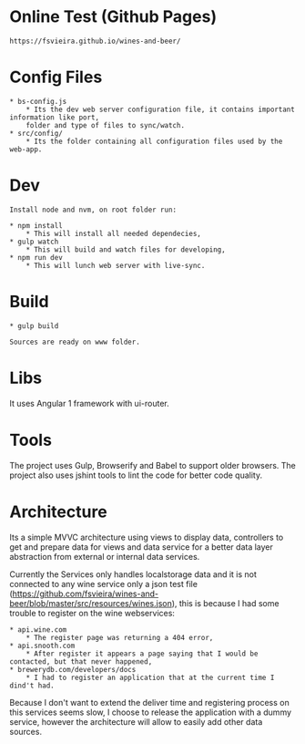 
# Online Test (Github Pages)
	https://fsvieira.github.io/wines-and-beer/

# Config Files
	* bs-config.js 
		* Its the dev web server configuration file, it contains important information like port,
		folder and type of files to sync/watch.
	* src/config/
		* Its the folder containing all configuration files used by the web-app.

# Dev
	Install node and nvm, on root folder run:
	
	* npm install
		* This will install all needed dependecies,
	* gulp watch
		* This will build and watch files for developing,
	* npm run dev
		* This will lunch web server with live-sync.
		
# Build
	* gulp build
	
	Sources are ready on www folder.


# Libs
  It uses Angular 1 framework with ui-router.
  
# Tools
  The project uses Gulp, Browserify and Babel to support older browsers.
  The project also uses jshint tools to lint the code for better code quality.
  
# Architecture
Its a simple MVVC architecture using views to display data, controllers to get and prepare data for views and data service for a better data layer abstraction from external or internal data services.

Currently the Services only handles localstorage data and it is not connected to any wine service only a json test file (https://github.com/fsvieira/wines-and-beer/blob/master/src/resources/wines.json), this is because I had some trouble to register on the wine webservices:

	* api.wine.com
		* The register page was returning a 404 error,
	* api.snooth.com
		* After register it appears a page saying that I would be contacted, but that never happened,
	* brewerydb.com/developers/docs
		* I had to register an application that at the current time I dind't had.
	
Because I don't want to extend the deliver time and registering process on this services seems slow, I choose to release the  application with a dummy service, however the architecture will allow to easily add other data sources.




